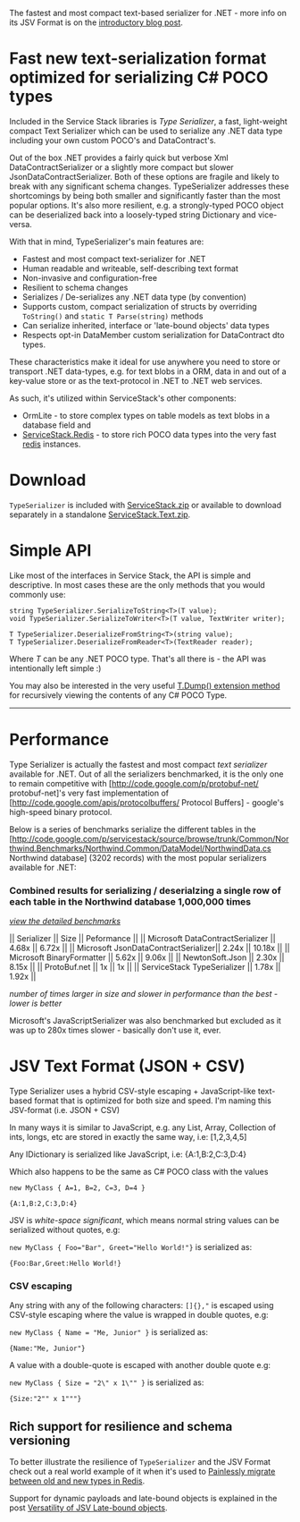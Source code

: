 The fastest and most compact text-based serializer for .NET - 
more info on its JSV Format is on the [introductory blog post](http://www.servicestack.net/mythz_blog/?p=176).


# Fast new text-serialization format optimized for serializing C# POCO types

Included in the Service Stack libraries is *Type Serializer*, a fast, light-weight compact Text Serializer which can be used to serialize any .NET data type including your own custom POCO's and DataContract's.

Out of the box .NET provides a fairly quick but verbose Xml DataContractSerializer or a slightly more compact but slower JsonDataContractSerializer. 
Both of these options are fragile and likely to break with any significant schema changes. 
TypeSerializer addresses these shortcomings by being both smaller and significantly faster than the most popular options. 
It's also more resilient, e.g. a strongly-typed POCO object can be deserialized back into a loosely-typed string Dictionary and vice-versa.

With that in mind, TypeSerializer's main features are:
*  Fastest and most compact text-serializer for .NET
*  Human readable and writeable, self-describing text format
*  Non-invasive and configuration-free
*  Resilient to schema changes
*  Serializes / De-serializes any .NET data type (by convention)
  *  Supports custom, compact serialization of structs by overriding `ToString()` and `static T Parse(string)` methods
  *  Can serialize inherited, interface or 'late-bound objects' data types
  *  Respects opt-in DataMember custom serialization for DataContract dto types.

These characteristics make it ideal for use anywhere you need to store or transport .NET data-types, e.g. for text blobs in a ORM, data in and out of a key-value store or as the text-protocol in .NET to .NET web services.  

As such, it's utilized within ServiceStack's other components:
 * OrmLite - to store complex types on table models as text blobs in a database field and 
 * [ServiceStack.Redis](https://github.com/mythz/ServiceStack.Redis) - to store rich POCO data types into the very fast [redis](http://code.google.com/p/redis) instances.

# Download
`TypeSerializer` is included with [ServiceStack.zip](https://github.com/downloads/mythz/ServiceStack/ServiceStack.zip) 
or available to download separately in a standalone [ServiceStack.Text.zip](https://github.com/downloads/mythz/ServiceStack.Text/ServiceStack.Text.zip).

# Simple API

Like most of the interfaces in Service Stack, the API is simple and descriptive. In most cases these are the only methods that you would commonly use:

	string TypeSerializer.SerializeToString<T>(T value);
	void TypeSerializer.SerializeToWriter<T>(T value, TextWriter writer);

	T TypeSerializer.DeserializeFromString<T>(string value);
	T TypeSerializer.DeserializeFromReader<T>(TextReader reader);

Where *T* can be any .NET POCO type. That's all there is - the API was intentionally left simple :)

You may also be interested in the very useful [T.Dump() extension method](http://www.servicestack.net/mythz_blog/?p=202) for recursively viewing the contents of any C# POCO Type.

----

# Performance
Type Serializer is actually the fastest and most compact *text serializer* available for .NET. 
Out of all the serializers benchmarked, it is the only one to remain competitive with [http://code.google.com/p/protobuf-net/ protobuf-net]'s very fast implementation of [http://code.google.com/apis/protocolbuffers/ Protocol Buffers] - google's high-speed binary protocol.

Below is a series of benchmarks serialize the different tables in the [http://code.google.com/p/servicestack/source/browse/trunk/Common/Northwind.Benchmarks/Northwind.Common/DataModel/NorthwindData.cs Northwind database] (3202 records) with the most popular serializers available for .NET:

### Combined results for serializing / deserialzing a single row of each table in the Northwind database 1,000,000 times
_[view the detailed benchmarks](http://www.servicestack.net/benchmarks/NorthwindDatabaseRowsSerialization.1000000-times.2010-02-06.html)_

|| Serializer || Size || Peformance ||
|| Microsoft DataContractSerializer || 4.68x || 6.72x ||
|| Microsoft JsonDataContractSerializer|| 2.24x || 10.18x ||
|| Microsoft BinaryFormatter || 5.62x || 9.06x ||
|| NewtonSoft.Json || 2.30x || 8.15x ||
|| ProtoBuf.net || 1x || 1x ||
|| ServiceStack TypeSerializer || 1.78x || 1.92x ||

_number of times larger in size and slower in performance than the best - lower is better_

Microsoft's JavaScriptSerializer was also benchmarked but excluded as it was up to 280x times slower - basically don't use it, ever. 


# JSV Text Format (JSON + CSV)

Type Serializer uses a hybrid CSV-style escaping + JavaScript-like text-based format that is optimized for both size and speed. I'm naming this JSV-format (i.e. JSON + CSV) 

In many ways it is similar to JavaScript, e.g. any List, Array, Collection of ints, longs, etc are stored in exactly the same way, i.e:
	[1,2,3,4,5]

Any IDictionary is serialized like JavaScript, i.e:
	{A:1,B:2,C:3,D:4}

Which also happens to be the same as C# POCO class with the values 

`new MyClass { A=1, B=2, C=3, D=4 }`

	{A:1,B:2,C:3,D:4}

JSV is *white-space significant*, which means normal string values can be serialized without quotes, e.g: 

`new MyClass { Foo="Bar", Greet="Hello World!"}` is serialized as:

	{Foo:Bar,Greet:Hello World!}


### CSV escaping

Any string with any of the following characters: `[]{},"`
is escaped using CSV-style escaping where the value is wrapped in double quotes, e.g:

`new MyClass { Name = "Me, Junior" }` is serialized as:
	
	{Name:"Me, Junior"}

A value with a double-quote is escaped with another double quote e.g:

`new MyClass { Size = "2\" x 1\"" }` is serialized as:

	{Size:"2"" x 1"""}


## Rich support for resilience and schema versioning
To better illustrate the resilience of `TypeSerializer` and the JSV Format check out a real world example of it when it's used to [Painlessly migrate between old and new types in Redis](http://code.google.com/p/servicestack/wiki/MigrationsUsingSchemalessNoSql). 

Support for dynamic payloads and late-bound objects is explained in the post [Versatility of JSV Late-bound objects](http://www.servicestack.net/mythz_blog/?p=314).

